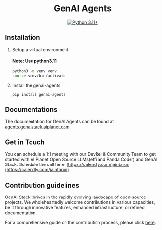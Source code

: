 <div align="center">
<h1 align="center">GenAI Agents </h1>

<a href="https://img.shields.io/badge/Python-3.11+-3776AB.svg?style=flat&logo=python&logoColor=white"><img src="https://img.shields.io/badge/Python-3.11+-3776AB.svg?style=flat&logo=python&logoColor=white" alt="Python 3.11+"></a>

</div>

## Installation

1. Setup a virtual environment.

   #### Note: Use python3.11

   ```bash
   python3 -m venv venv
   source venv/bin/activate
   ```

2. Install the genai-agents

   ```bash
   pip install genai-agents
   ```

## Documentations

The documentation for GenAI Agents can be found at [agents.genaistack.aiplanet.com](https://agents.genaistack.aiplanet.com/)

## Get in Touch

You can schedule a 1:1 meeting with our DevRel & Community Team to get started with AI Planet Open Source LLMs(effi and Panda Coder) and GenAI Stack. Schedule the call here: [https://calendly.com/jaintarun](https://calendly.com/jaintarun)

## Contribution guidelines

GenAI Stack thrives in the rapidly evolving landscape of open-source projects. We wholeheartedly welcome contributions in various capacities, be it through innovative features, enhanced infrastructure, or refined documentation.

For a comprehensive guide on the contribution process, please click [here](https://github.com/aiplanethub/genai-stack/blob/main/CONTRIBUTING.md).
